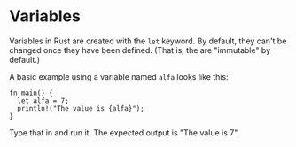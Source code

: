 # Variables

Variables in Rust are created with the `let` keyword.
By default, they can't be changed once they
have been defined. (That is, the are "immutable"
by default.)

A basic example using a variable named `alfa`
looks like this:

```rust,noplayground,EXAMPLE1
fn main() {
  let alfa = 7;
  println!("The value is {alfa}");
}
```

Type that in and run it. The expected output is "The value is 7".

```rust,editable,CODE1

```

